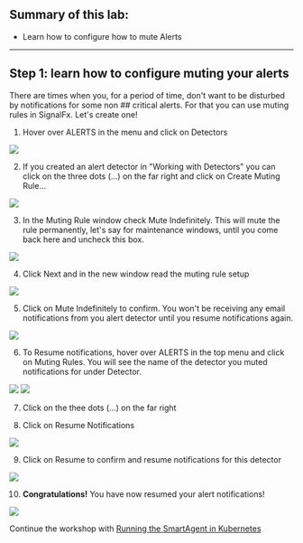 ## Summary of this lab:
* Learn how to configure how to mute Alerts
---
## Step 1: learn how to configure muting your alerts
There are times when you, for a period of time, don't want to be disturbed by notifications for some non ## critical alerts. For that you can use muting rules in SignalFx. Let's create one!

1. Hover over ALERTS in the menu and click on Detectors

![](https://github.com/signalfx/app-dev-workshop/blob/master/screenshots/M1-l3-1.png) 

2. If you created an alert detector in "Working with Detectors" you can click on the three dots (...) on the far right and click on Create Muting Rule...

![](https://github.com/signalfx/app-dev-workshop/blob/master/screenshots/M1-l3-2.png) 

3. In the Muting Rule window check Mute Indefinitely. This will mute the rule permanently, let's say for maintenance windows, until you come back here and uncheck this box.

![](https://github.com/signalfx/app-dev-workshop/blob/master/screenshots/M1-l3-3.png) 

4. Click Next and in the new window read the muting rule setup

![](https://github.com/signalfx/app-dev-workshop/blob/master/screenshots/M1-l3-4.png) 

5. Click on Mute Indefinitely to confirm. You won't be receiving any email notifications from you alert detector until you resume notifications again.

![](https://github.com/signalfx/app-dev-workshop/blob/master/screenshots/M1-l3-5.png) 

6. To Resume notifications, hover over ALERTS in the top menu and click on Muting Rules. You will see the name of the detector you muted notifications for under Detector.

![](https://github.com/signalfx/app-dev-workshop/blob/master/screenshots/M1-l3-6.png) 
![](https://github.com/signalfx/app-dev-workshop/blob/master/screenshots/M1-l3-7.png) 

7. Click on the thee dots (...) on the far right 

8. Click on Resume Notifications

![](https://github.com/signalfx/app-dev-workshop/blob/master/screenshots/M1-l3-8.png) 

9. Click on Resume to confirm and resume notifications for this detector

![](https://github.com/signalfx/app-dev-workshop/blob/master/screenshots/M1-l3-9.png) 

10. **Congratulations!** You have now resumed your alert notifications!

![](https://github.com/signalfx/app-dev-workshop/blob/master/screenshots/M1-l3-10.png) 

Continue the workshop with [Running the SmartAgent in Kubernetes](https://github.com/signalfx/app-dev-workshop/wiki/1.4-Running-the-SmartAgent-in-Kubernetes-using-K3s)
